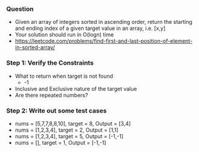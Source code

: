 ### Question

* Given an array of integers sorted in ascending order, return the starting and ending index of a given target value in an array, i.e. [x,y]
* Your solution should run in O(logn) time
* https://leetcode.com/problems/find-first-and-last-position-of-element-in-sorted-array/

### Step 1: Verify the Constraints

* What to return when target is not found
  * -1
* Inclusive and Exclusive nature of the target value
* Are there repeated numbers?

### Step 2: Write out some test cases

* nums = [5,7,7,8,8,10], target = 8, Output = [3,4]
* nums = [1,2,3,4], target = 2, Output = [1,1]
* nums = [1,2,3,4], target = 5, Output = [-1,-1]
* nums = [], target = 1, Output = [-1,-1]